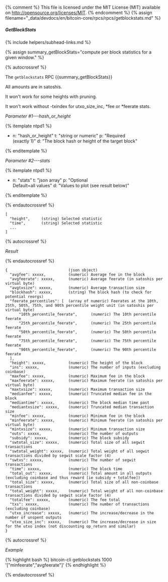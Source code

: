 {% comment %}
This file is licensed under the MIT License (MIT) available on
http://opensource.org/licenses/MIT.
{% endcomment %}
{% assign filename="_data/devdocs/en/bitcoin-core/rpcs/rpcs/getblockstats.md" %}

##### GetBlockStats
{% include helpers/subhead-links.md %}

{% assign summary_getBlockStats="compute per block statistics for a given window." %}

{% autocrossref %}

The `getblockstats` RPC {{summary_getBlockStats}}

All amounts are in satoshis.

It won't work for some heights with pruning.

It won't work without -txindex for utxo_size_inc, *fee or *feerate stats.

*Parameter #1---hash_or_height*

{% itemplate ntpd1 %}
- n: "hash_or_height"
  t: "string or numeric"
  p: "Required<br>(exactly 1)"
  d: "The block hash or height of the target block"

{% enditemplate %}

*Parameter #2---stats*

{% itemplate ntpd1 %}
- n: "stats"
  t: "json array"
  p: "Optional<br>Default=all values"
  d: "Values to plot (see result below)"

{% enditemplate %}

{% endautocrossref %}

    [
      "height",     (string) Selected statistic
      "time",       (string) Selected statistic
      ...
    ]

{% autocrossref %}

*Result*

{% endautocrossref %}

    {                           (json object)
      "avgfee": xxxxx,          (numeric) Average fee in the block
      "avgfeerate": xxxxx,      (numeric) Average feerate (in satoshis per virtual byte)
      "avgtxsize": xxxxx,       (numeric) Average transaction size
      "blockhash": xxxxx,       (string) The block hash (to check for potential reorgs)
      "feerate_percentiles": [  (array of numeric) Feerates at the 10th, 25th, 50th, 75th, and 90th percentile weight unit (in satoshis per virtual byte)
          "10th_percentile_feerate",      (numeric) The 10th percentile feerate
          "25th_percentile_feerate",      (numeric) The 25th percentile feerate
          "50th_percentile_feerate",      (numeric) The 50th percentile feerate
          "75th_percentile_feerate",      (numeric) The 75th percentile feerate
          "90th_percentile_feerate",      (numeric) The 90th percentile feerate
      ],
      "height": xxxxx,          (numeric) The height of the block
      "ins": xxxxx,             (numeric) The number of inputs (excluding coinbase)
      "maxfee": xxxxx,          (numeric) Maximum fee in the block
      "maxfeerate": xxxxx,      (numeric) Maximum feerate (in satoshis per virtual byte)
      "maxtxsize": xxxxx,       (numeric) Maximum transaction size
      "medianfee": xxxxx,       (numeric) Truncated median fee in the block
      "mediantime": xxxxx,      (numeric) The block median time past
      "mediantxsize": xxxxx,    (numeric) Truncated median transaction size
      "minfee": xxxxx,          (numeric) Minimum fee in the block
      "minfeerate": xxxxx,      (numeric) Minimum feerate (in satoshis per virtual byte)
      "mintxsize": xxxxx,       (numeric) Minimum transaction size
      "outs": xxxxx,            (numeric) The number of outputs
      "subsidy": xxxxx,         (numeric) The block subsidy
      "swtotal_size": xxxxx,    (numeric) Total size of all segwit transactions
      "swtotal_weight": xxxxx,  (numeric) Total weight of all segwit transactions divided by segwit scale factor (4)
      "swtxs": xxxxx,           (numeric) The number of segwit transactions
      "time": xxxxx,            (numeric) The block time
      "total_out": xxxxx,       (numeric) Total amount in all outputs (excluding coinbase and thus reward [ie subsidy + totalfee])
      "total_size": xxxxx,      (numeric) Total size of all non-coinbase transactions
      "total_weight": xxxxx,    (numeric) Total weight of all non-coinbase transactions divided by segwit scale factor (4)
      "totalfee": xxxxx,        (numeric) The fee total
      "txs": xxxxx,             (numeric) The number of transactions (excluding coinbase)
      "utxo_increase": xxxxx,   (numeric) The increase/decrease in the number of unspent outputs
      "utxo_size_inc": xxxxx,   (numeric) The increase/decrease in size for the utxo index (not discounting op_return and similar)
    }

{% autocrossref %}

*Example*

{% highlight bash %}
bitcoin-cli getblockstats 1000 '["minfeerate","avgfeerate"]'
{% endhighlight %}

{% endautocrossref %}
